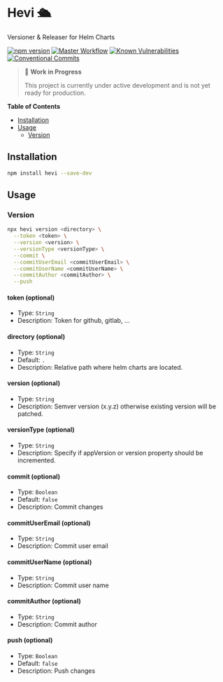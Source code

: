 # Hevi 🛳️

Versioner & Releaser for Helm Charts

[![npm version](https://badge.fury.io/js/hevi.svg)](https://badge.fury.io/js/hevi)
[![Master Workflow](https://github.com/Tada5hi/hevi/workflows/CI/badge.svg)](https://github.com/Tada5hi/hevi)
[![Known Vulnerabilities](https://snyk.io/test/github/Tada5hi/hevi/badge.svg?targetFile=package.json)](https://snyk.io/test/github/Tada5hi/hevi?targetFile=package.json)
[![Conventional Commits](https://img.shields.io/badge/Conventional%20Commits-1.0.0-%23FE5196?logo=conventionalcommits&logoColor=white)](https://conventionalcommits.org)

> 🚧 **Work in Progress**
>
> This project is currently under active development and is not yet ready for production.

**Table of Contents**
- [Installation](#installation)
- [Usage](#usage)
  - [Version](#version)

## Installation

```bash
npm install hevi --save-dev
```

## Usage

### Version

```bash
npx hevi version <directory> \
  --token <token> \
  --version <version> \
  --versionType <versionType> \
  --commit \
  --commitUserEmail <commitUserEmail> \
  --commitUserName <commitUserName> \
  --commitAuthor <commitAuthor> \
  --push 
```

#### token (optional)
- Type: `String`
- Description: Token for github, gitlab, ...

#### directory (optional)
- Type: `String`
- Default: `.`
- Description: Relative path where helm charts are located.

#### version (optional)
- Type: `String`
- Description: Semver version (x.y.z) otherwise existing version will be patched.

#### versionType (optional)
- Type: `String`
- Description: Specify if appVersion or version property should be incremented. 

#### commit (optional)
- Type: `Boolean`
- Default: `false`
- Description: Commit changes

#### commitUserEmail (optional)
- Type: `String`
- Description: Commit user email

#### commitUserName (optional)
- Type: `String`
- Description: Commit user name

#### commitAuthor (optional)
- Type: `String`
- Description: Commit author

#### push (optional)
- Type: `Boolean`
- Default: `false`
- Description: Push changes


